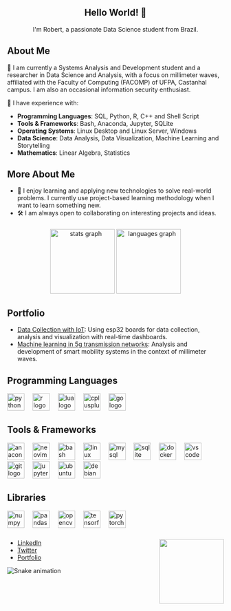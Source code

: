<div align="center">
  <h2>Hello World! 👋</h2>
  <p>I'm Robert, a passionate Data Science student from Brazil.</p>
</div>


## About Me
🌱  I am currently a Systems Analysis and Development student and a researcher in Data Science and Analysis, with a focus on millimeter waves, affiliated with the Faculty of Computing (FACOMP) of UFPA, Castanhal campus. I am also an occasional information security enthusiast.

💬  I have experience with:

- **Programming Languages**: SQL, Python, R, C++ and Shell Script
- **Tools & Frameworks**: Bash, Anaconda, Jupyter, SQLite
- **Operating Systems**: Linux Desktop and Linux Server, Windows
- **Data Science**: Data Analysis, Data Visualization, Machine Learning and Storytelling
- **Mathematics**: Linear Algebra, Statistics

## More About Me
- 💬 I enjoy learning and applying new technologies to solve real-world problems. I currently use project-based learning methodology when I want to learn something new.
- 🛠️ I am always open to collaborating on interesting projects and ideas.

###

<div align="center">
  <img src="https://github-readme-stats.vercel.app/api?username=r0bertds&hide_title=false&hide_rank=false&show_icons=true&include_all_commits=true&count_private=true&disable_animations=false&theme=dracula&locale=en&hide_border=false" height="150" alt="stats graph"  />
  <img src="https://github-readme-stats.vercel.app/api/top-langs?username=r0bertds&locale=en&hide_title=false&layout=compact&card_width=320&langs_count=5&theme=dracula&hide_border=false" height="150" alt="languages graph"  />
</div>




 


## Portfolio

- [Data Collection with IoT](https://github.com/r0bertds/ESP32NativeSense): Using esp32 boards for data collection, analysis and visualization with real-time dashboards.
- [Machine learning in 5g transmission networks](https://github.com/Hiarleyy/Ns-3-simulations): Analysis and development of smart mobility systems in the context of millimeter waves.



## Programming Languages
<div align="left">
  <img src="https://cdn.jsdelivr.net/gh/devicons/devicon/icons/python/python-original.svg" height="40" alt="python logo"  />
  <img width="11" />
  <img src="https://cdn.jsdelivr.net/gh/devicons/devicon/icons/r/r-original.svg" height="40" alt="r logo"  />
  <img width="11" />
  <img src="https://cdn.jsdelivr.net/gh/devicons/devicon/icons/lua/lua-original.svg" height="40" alt="lua logo"  />
  <img width="11" />
  <img src="https://cdn.jsdelivr.net/gh/devicons/devicon/icons/cplusplus/cplusplus-original.svg" height="40" alt="cplusplus logo"  />
  <img width="11" />
  <img src="https://cdn.jsdelivr.net/gh/devicons/devicon/icons/go/go-original.svg" height="40" alt="go logo"  />
</div>

###


## Tools & Frameworks
<div align="left">
  <img src="https://cdn.jsdelivr.net/gh/devicons/devicon/icons/anaconda/anaconda-original.svg" height="40" alt="anaconda logo"  />
  <img width="11" />
  <img src="https://cdn.simpleicons.org/neovim/57A143" height="40" alt="neovim logo"  />
  <img width="11" />
  <img src="https://cdn.simpleicons.org/gnubash/4EAA25" height="40" alt="bash logo"  />
  <img width="11" />
  <img src="https://cdn.jsdelivr.net/gh/devicons/devicon/icons/linux/linux-original.svg" height="40" alt="linux logo"  />
  <img width="11" />
  <img src="https://cdn.jsdelivr.net/gh/devicons/devicon/icons/mysql/mysql-original.svg" height="40" alt="mysql logo"  />
  <img width="11" />
  <img src="https://cdn.jsdelivr.net/gh/devicons/devicon/icons/sqlite/sqlite-original.svg" height="40" alt="sqlite logo"  />
  <img width="11" />
  <img src="https://cdn.simpleicons.org/docker/2496ED" height="40" alt="docker logo"  />
  <img width="11" />
  <img src="https://cdn.jsdelivr.net/gh/devicons/devicon/icons/vscode/vscode-original.svg" height="40" alt="vscode logo"  />
  <img width="11" />
  <img src="https://cdn.simpleicons.org/git/F05032" height="40" alt="git logo"  />
  <img width="11" />
  <img src="https://cdn.simpleicons.org/jupyter/F37626" height="40" alt="jupyter logo"  />
  <img width="11" />
  <img src="https://cdn.simpleicons.org/ubuntu/E95420" height="40" alt="ubuntu logo"  />
  <img width="11" />
  <img src="https://cdn.simpleicons.org/debian/A81D33" height="40" alt="debian logo"  />
</div>

###

## Libraries
<div align="left">
  <img src="https://cdn.jsdelivr.net/gh/devicons/devicon/icons/numpy/numpy-original.svg" height="40" alt="numpy logo"  />
  <img width="11" />
  <img src="https://cdn.jsdelivr.net/gh/devicons/devicon/icons/pandas/pandas-original.svg" height="40" alt="pandas logo"  />
  <img width="11" />
  <img src="https://cdn.simpleicons.org/opencv/5C3EE8" height="40" alt="opencv logo"  />
  <img width="11" />
  <img src="https://cdn.simpleicons.org/tensorflow/FF6F00" height="40" alt="tensorflow logo"  />
  <img width="11" />
  <img src="https://cdn.simpleicons.org/pytorch/EE4C2C" height="40" alt="pytorch logo"  />
</div>

###



<img align="right" height="150" src="https://imgur.com/a/RpsRXMt"/>



  



- [LinkedIn](https://www.linkedin.com/in/your-linkedin)
- [Twitter](https://twitter.com/your-twitter)
- [Portfolio](https://your-portfolio.com)


<img src="https://raw.githubusercontent.com/r0bertds/r0bertds/output/snake.svg" alt="Snake animation" />
